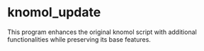 # knomol_update
This program enhances the original knomol script with additional functionalities while preserving its base features.

